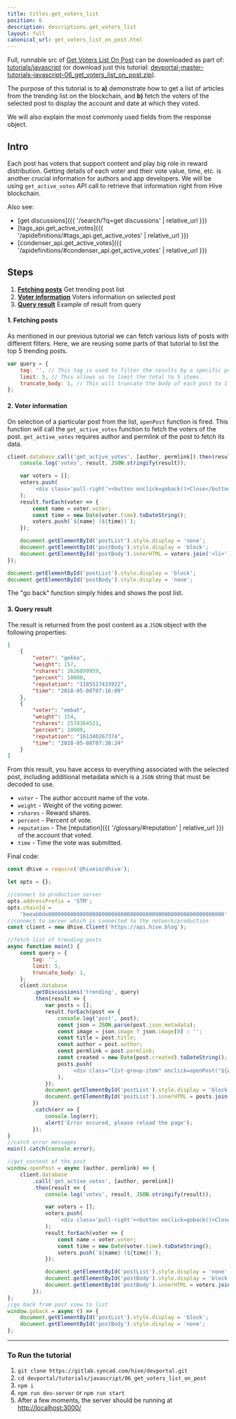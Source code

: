 ```yaml
---
title: titles.get_voters_list
position: 6
description: descriptions.get_voters_list
layout: full
canonical_url: get_voters_list_on_post.html
---
```

Full, runnable src of [Get Voters List On Post](https://gitlab.syncad.com/hive/devportal/-/tree/master/tutorials/javascript/06_get_voters_list_on_post) can be downloaded as part of: [tutorials/javascript](https://gitlab.syncad.com/hive/devportal/-/tree/master/tutorials/javascript) (or download just this tutorial: [devportal-master-tutorials-javascript-06_get_voters_list_on_post.zip](https://gitlab.syncad.com/hive/devportal/-/archive/master/devportal-master.zip?path=tutorials/javascript/06_get_voters_list_on_post)).

The purpose of this tutorial is to **a)** demonstrate how to get a list of articles from the trending list on the blockchain, and **b)** fetch the voters of the selected post to display the account and date at which they voted.

We will also explain the most commonly used fields from the response object.

## Intro

Each post has voters that support content and play big role in reward distribution. Getting details of each voter and their vote value, time, etc. is another crucial information for authors and app developers. We will be using `get_active_votes` API call to retrieve that information right from Hive blockchain.

Also see:
* [get discussions]({{ '/search/?q=get discussions' | relative_url }})
* [tags_api.get_active_votes]({{ '/apidefinitions/#tags_api.get_active_votes' | relative_url }})
* [condenser_api.get_active_votes]({{ '/apidefinitions/#condenser_api.get_active_votes' | relative_url }})

## Steps

1. [**Fetching posts**](#fetching-posts) Get trending post list
1. [**Voter information**](#voter-info) Voters information on selected post
1. [**Query result**](#query-result) Example of result from query

#### 1. Fetching posts<a name="fetching-posts"></a>

As mentioned in our previous tutorial we can fetch various lists of posts with different filters. Here, we are reusing some parts of that tutorial to list the top 5 trending posts.

```javascript
var query = {
    tag: '', // This tag is used to filter the results by a specific post tag.
    limit: 5, // This allows us to limit the total to 5 items.
    truncate_body: 1, // This will truncate the body of each post to 1 character, which is useful if you want to work with lighter array.
};
```

#### 2. Voter information<a name="voter-info"></a>

On selection of a particular post from the list, `openPost` function is fired. This function will call the `get_active_votes` function to fetch the voters of the post. `get_active_votes` requires author and permlink of the post to fetch its data.

```javascript
client.database.call('get_active_votes', [author, permlink]).then(result => {
    console.log('votes', result, JSON.stringify(result));

    var voters = [];
    voters.push(
        `<div class='pull-right'><button onclick=goback()>Close</button></div><br>`
    );
    result.forEach(voter => {
        const name = voter.voter;
        const time = new Date(voter.time).toDateString();
        voters.push(`${name} (${time})`);
    });

    document.getElementById('postList').style.display = 'none';
    document.getElementById('postBody').style.display = 'block';
    document.getElementById('postBody').innerHTML = voters.join('<li>');
});
```

```javascript
document.getElementById('postList').style.display = 'block';
document.getElementById('postBody').style.display = 'none';
```

The "go back" function simply hides and shows the post list.

#### 3. Query result<a name="query-result"></a>

The result is returned from the post content as a `JSON` object with the following properties:

```json
[
    {
        "voter": "gekko",
        "weight": 157,
        "rshares": 2626899959,
        "percent": 10000,
        "reputation": "1185517433922",
        "time": "2018-05-08T07:16:09"
    },
    {
        "voter": "embat",
        "weight": 154,
        "rshares": 2578364521,
        "percent": 10000,
        "reputation": "161340267374",
        "time": "2018-05-08T07:38:24"
    }
]
```

From this result, you have access to everything associated with the selected post, including additional metadata which is a `JSON` string that must be decoded to use.

* `voter` - The author account name of the vote.
* `weight` - Weight of the voting power.
* `rshares` - Reward shares.
* `percent` - Percent of vote.
* `reputation` - The [reputation]({{ '/glossary/#reputation' | relative_url }}) of the account that voted.
* `time` - Time the vote was submitted.

Final code:

```javascript
const dhive = require('@hiveio/dhive');

let opts = {};

//connect to production server
opts.addressPrefix = 'STM';
opts.chainId =
    'beeab0de00000000000000000000000000000000000000000000000000000000';
//connect to server which is connected to the network/production
const client = new dhive.Client('https://api.hive.blog');

//fetch list of trending posts
async function main() {
    const query = {
        tag: '',
        limit: 5,
        truncate_body: 1,
    };
    client.database
        .getDiscussions('trending', query)
        .then(result => {
            var posts = [];
            result.forEach(post => {
                console.log('post', post);
                const json = JSON.parse(post.json_metadata);
                const image = json.image ? json.image[0] : '';
                const title = post.title;
                const author = post.author;
                const permlink = post.permlink;
                const created = new Date(post.created).toDateString();
                posts.push(
                    `<div class="list-group-item" onclick=openPost("${author}","${permlink}")><h4 class="list-group-item-heading">${title}</h4><p>by ${author}</p><center><img src="${image}" class="img-responsive center-block" style="max-width: 450px"/></center><p class="list-group-item-text text-right text-nowrap">${created}</p></div>`
                );
            });
            document.getElementById('postList').style.display = 'block';
            document.getElementById('postList').innerHTML = posts.join('');
        })
        .catch(err => {
            console.log(err);
            alert('Error occured, please reload the page');
        });
}
//catch error messages
main().catch(console.error);

//get_content of the post
window.openPost = async (author, permlink) => {
    client.database
        .call('get_active_votes', [author, permlink])
        .then(result => {
            console.log('votes', result, JSON.stringify(result));

            var voters = [];
            voters.push(
                `<div class='pull-right'><button onclick=goback()>Close</button></div><br>`
            );
            result.forEach(voter => {
                const name = voter.voter;
                const time = new Date(voter.time).toDateString();
                voters.push(`${name} (${time})`);
            });

            document.getElementById('postList').style.display = 'none';
            document.getElementById('postBody').style.display = 'block';
            document.getElementById('postBody').innerHTML = voters.join('<li>');
        });
};
//go back from post view to list
window.goback = async () => {
    document.getElementById('postList').style.display = 'block';
    document.getElementById('postBody').style.display = 'none';
};

```

---

### To Run the tutorial

1. `git clone https://gitlab.syncad.com/hive/devportal.git`
1. `cd devportal/tutorials/javascript/06_get_voters_list_on_post`
1. `npm i`
1. `npm run dev-server` or `npm run start`
1. After a few moments, the server should be running at [http://localhost:3000/](http://localhost:3000/)
